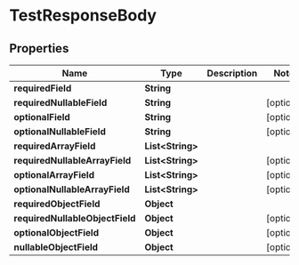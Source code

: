 

# TestResponseBody


## Properties

| Name | Type | Description | Notes |
|------------ | ------------- | ------------- | -------------|
|**requiredField** | **String** |  |  |
|**requiredNullableField** | **String** |  |  [optional] |
|**optionalField** | **String** |  |  [optional] |
|**optionalNullableField** | **String** |  |  [optional] |
|**requiredArrayField** | **List&lt;String&gt;** |  |  |
|**requiredNullableArrayField** | **List&lt;String&gt;** |  |  [optional] |
|**optionalArrayField** | **List&lt;String&gt;** |  |  [optional] |
|**optionalNullableArrayField** | **List&lt;String&gt;** |  |  [optional] |
|**requiredObjectField** | **Object** |  |  |
|**requiredNullableObjectField** | **Object** |  |  [optional] |
|**optionalObjectField** | **Object** |  |  [optional] |
|**nullableObjectField** | **Object** |  |  [optional] |



